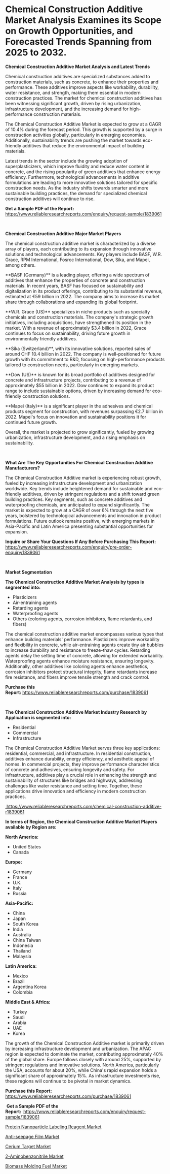 <p><h1>Chemical Construction Additive Market Analysis Examines its Scope on Growth Opportunities, and Forecasted Trends Spanning from 2025 to 2032.</h1></p><p><strong>Chemical Construction Additive Market Analysis and Latest Trends</strong></p>
<p><p>Chemical construction additives are specialized substances added to construction materials, such as concrete, to enhance their properties and performance. These additives improve aspects like workability, durability, water resistance, and strength, making them essential in modern construction practices. The market for chemical construction additives has been witnessing significant growth, driven by rising urbanization, infrastructure development, and the increasing demand for high-performance construction materials.</p><p>The Chemical Construction Additive Market is expected to grow at a CAGR of 10.4% during the forecast period. This growth is supported by a surge in construction activities globally, particularly in emerging economies. Additionally, sustainability trends are pushing the market towards eco-friendly additives that reduce the environmental impact of building materials.</p><p>Latest trends in the sector include the growing adoption of superplasticizers, which improve fluidity and reduce water content in concrete, and the rising popularity of green additives that enhance energy efficiency. Furthermore, technological advancements in additive formulations are leading to more innovative solutions tailored for specific construction needs. As the industry shifts towards smarter and more sustainable building practices, the demand for specialized chemical construction additives will continue to rise.</p></p>
<p><strong>Get a Sample PDF of the Report:&nbsp;</strong> <a href="https://www.reliableresearchreports.com/enquiry/request-sample/1839061?utm_campaign=11&utm_medium=2&utm_source=Github&utm_content=ia&utm_term=03042025&utm_id=chemical-construction-additive">https://www.reliableresearchreports.com/enquiry/request-sample/1839061</a></p>
<p>&nbsp;</p>
<p><strong>Chemical Construction Additive Major Market Players</strong></p>
<p><p>The chemical construction additive market is characterized by a diverse array of players, each contributing to its expansion through innovative solutions and technological advancements. Key players include BASF, W.R. Grace, RPM International, Fosroc International, Dow, Sika, and Mapei, among others.</p><p>**BASF (Germany)** is a leading player, offering a wide spectrum of additives that enhance the properties of concrete and construction materials. In recent years, BASF has focused on sustainability and digitalization in its product offerings, contributing to its substantial revenue, estimated at €59 billion in 2022. The company aims to increase its market share through collaborations and expanding its global footprint.</p><p>**W.R. Grace (US)** specializes in niche products such as specialty chemicals and construction materials. The company's strategic growth initiatives, including acquisitions, have strengthened its position in the market. With a revenue of approximately $3.4 billion in 2022, Grace continues to focus on sustainability, driving future growth in environmentally friendly additives. </p><p>**Sika (Switzerland)**, with its innovative solutions, reported sales of around CHF 10.4 billion in 2022. The company is well-positioned for future growth with its commitment to R&D, focusing on high-performance products tailored to construction needs, particularly in emerging markets.</p><p>**Dow (US)** is known for its broad portfolio of additives designed for concrete and infrastructure projects, contributing to a revenue of approximately $55 billion in 2022. Dow continues to expand its product range to include sustainable options, driven by increasing demand for eco-friendly construction solutions.</p><p>**Mapei (Italy)** is a significant player in the adhesives and chemical products segment for construction, with revenues surpassing €2.7 billion in 2022. Mapei's focus on innovation and sustainability positions it for continued future growth. </p><p>Overall, the market is projected to grow significantly, fueled by growing urbanization, infrastructure development, and a rising emphasis on sustainability.</p></p>
<p>&nbsp;</p>
<p><strong>What Are The Key Opportunities For Chemical Construction Additive Manufacturers?</strong></p>
<p><p>The Chemical Construction Additive market is experiencing robust growth, fueled by increasing infrastructure development and urbanization worldwide. Key trends include heightened demand for sustainable and eco-friendly additives, driven by stringent regulations and a shift toward green building practices. Key segments, such as concrete additives and waterproofing chemicals, are anticipated to expand significantly. The market is expected to grow at a CAGR of over 6% through the next five years, bolstered by technological advancements and innovation in product formulations. Future outlook remains positive, with emerging markets in Asia-Pacific and Latin America presenting substantial opportunities for expansion.</p></p>
<p><strong>Inquire or Share Your Questions If Any Before Purchasing This Report:</strong> <a href="https://www.reliableresearchreports.com/enquiry/pre-order-enquiry/1839061?utm_campaign=11&utm_medium=2&utm_source=Github&utm_content=ia&utm_term=03042025&utm_id=chemical-construction-additive">https://www.reliableresearchreports.com/enquiry/pre-order-enquiry/1839061</a></p>
<p>&nbsp;</p>
<p><strong>Market Segmentation</strong></p>
<p><strong>The Chemical Construction Additive Market Analysis by types is segmented into:</strong></p>
<p><ul><li>Plasticizers</li><li>Air-entraining agents</li><li>Retarding agents</li><li>Waterproofing agents</li><li>Others (coloring agents, corrosion inhibitors, flame retardants, and fibers)</li></ul></p>
<p><p>The chemical construction additive market encompasses various types that enhance building materials' performance. Plasticizers improve workability and flexibility in concrete, while air-entraining agents create tiny air bubbles to increase durability and resistance to freeze-thaw cycles. Retarding agents delay the setting time of concrete, allowing for extended workability. Waterproofing agents enhance moisture resistance, ensuring longevity. Additionally, other additives like coloring agents enhance aesthetics, corrosion inhibitors protect structural integrity, flame retardants increase fire resistance, and fibers improve tensile strength and crack control.</p></p>
<p><strong>Purchase this Report:&nbsp;</strong><a href="https://www.reliableresearchreports.com/purchase/1839061?utm_campaign=11&utm_medium=2&utm_source=Github&utm_content=ia&utm_term=03042025&utm_id=chemical-construction-additive">https://www.reliableresearchreports.com/purchase/1839061</a></p>
<p>&nbsp;</p>
<p><strong>The Chemical Construction Additive Market Industry Research by Application is segmented into:</strong></p>
<p><ul><li>Residential</li><li>Commercial</li><li>Infrastructure</li></ul></p>
<p><p>The Chemical Construction Additive Market serves three key applications: residential, commercial, and infrastructure. In residential construction, additives enhance durability, energy efficiency, and aesthetic appeal of homes. In commercial projects, they improve performance characteristics of concrete and adhesives, ensuring longevity and safety. For infrastructure, additives play a crucial role in enhancing the strength and sustainability of structures like bridges and highways, addressing challenges like water resistance and setting time. Together, these applications drive innovation and efficiency in modern construction practices.</p></p>
<p><a href="https://www.reliableresearchreports.com/chemical-construction-additive-r1839061?utm_campaign=11&utm_medium=2&utm_source=Github&utm_content=ia&utm_term=03042025&utm_id=chemical-construction-additive">&nbsp;https://www.reliableresearchreports.com/chemical-construction-additive-r1839061</a></p>
<p><strong>In terms of Region, the Chemical Construction Additive Market Players available by Region are:</strong></p>
<p>
    <p> <strong> North America: </strong>
        <ul>
            <li>United States</li>
            <li>Canada</li>
        </ul>
        </p> 
    <p> <strong> Europe: </strong>
        <ul>
            <li>Germany</li>
            <li>France</li>
            <li>U.K.</li>
            <li>Italy</li>
            <li>Russia</li>
        </ul>
        </p> 
    <p> <strong> Asia-Pacific: </strong>
        <ul>
            <li>China</li>
            <li>Japan</li>
            <li>South Korea</li>
            <li>India</li>
            <li>Australia</li>
            <li>China Taiwan</li>
            <li>Indonesia</li>
            <li>Thailand</li>
            <li>Malaysia</li>
        </ul>
        </p> 
    <p> <strong> Latin America: </strong>
        <ul>
            <li>Mexico</li>
            <li>Brazil</li>
            <li>Argentina Korea</li>
            <li>Colombia</li>
        </ul>
        </p> 
    <p> <strong> Middle East & Africa: </strong>
        <ul>
            <li>Turkey</li>
            <li>Saudi</li>
            <li>Arabia</li>
            <li>UAE</li>
            <li>Korea</li>
        </ul>
    </p>
    </p>
<p><p>The growth of the Chemical Construction Additive market is primarily driven by increasing infrastructure development and urbanization. The APAC region is expected to dominate the market, contributing approximately 40% of the global share. Europe follows closely with around 25%, supported by stringent regulations and innovative solutions. North America, particularly the USA, accounts for about 20%, while China's rapid expansion holds a significant share of approximately 15%. As infrastructure investments rise, these regions will continue to be pivotal in market dynamics.</p></p>
<p><strong>Purchase this Report: </strong><a href="https://www.reliableresearchreports.com/purchase/1839061?utm_campaign=11&utm_medium=2&utm_source=Github&utm_content=ia&utm_term=03042025&utm_id=chemical-construction-additive">https://www.reliableresearchreports.com/purchase/1839061</a></p>
<p>&nbsp;<strong>Get a Sample PDF of the Report:&nbsp;&nbsp;</strong><a href="https://www.reliableresearchreports.com/enquiry/request-sample/1839061?utm_campaign=11&utm_medium=2&utm_source=Github&utm_content=ia&utm_term=03042025&utm_id=chemical-construction-additive">https://www.reliableresearchreports.com/enquiry/request-sample/1839061</a></p>
<p><strong></strong></p>
<p><p><a href="https://github.com/lamlebienz7j/Market-Research-Report-List-1/blob/main/protein-nanoparticle-labeling-reagent-market.md?utm_campaign=11&utm_medium=2&utm_source=Github&utm_content=ia&utm_term=03042025&utm_id=chemical-construction-additive">Protein Nanoparticle Labeling Reagent Market</a></p><p><a href="https://github.com/abbasgwiltke/Market-Research-Report-List-1/blob/main/anti-seepage-film-market.md?utm_campaign=11&utm_medium=2&utm_source=Github&utm_content=ia&utm_term=03042025&utm_id=chemical-construction-additive">Anti-seepage Film Market</a></p><p><a href="https://github.com/zappasuccofz/Market-Research-Report-List-1/blob/main/cerium-target-market.md?utm_campaign=11&utm_medium=2&utm_source=Github&utm_content=ia&utm_term=03042025&utm_id=chemical-construction-additive">Cerium Target Market</a></p><p><a href="https://github.com/artussavasrv/Market-Research-Report-List-1/blob/main/2-aminobenzonitrile-market.md?utm_campaign=11&utm_medium=2&utm_source=Github&utm_content=ia&utm_term=03042025&utm_id=chemical-construction-additive">2-Aminobenzonitrile Market</a></p><p><a href="https://github.com/tauchzuazoli/Market-Research-Report-List-1/blob/main/biomass-molding-fuel-market.md?utm_campaign=11&utm_medium=2&utm_source=Github&utm_content=ia&utm_term=03042025&utm_id=chemical-construction-additive">Biomass Molding Fuel Market</a></p></p>